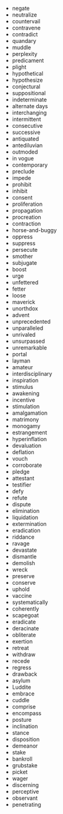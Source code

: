 * negate
* neutralize
* countervail
* contravene
* contradict
* quandary
* muddle
* perplexity
* predicament
* plight
* hypothetical
* hypothesize
* conjectural
* suppositional
* indeterminate
* alternate days
* interchanging
* intermittent
* consecutive
* successive
* antiquated
* antediluvian
* outmoded
* in vogue
* contemporary
* preclude
* impede
* prohibit
* inhibit
* consent
* proliferation
* propagation
* procreation
* contraction
* horse-and-buggy
* oppress
* suppress
* persecute
* smother
* subjugate
* boost
* urge
* unfettered
* fetter
* loose
* maverick
* unorthdox
* advent
* unprecedented
* unparalleled
* unrivaled
* unsurpassed
* unremarkable
* portal
* layman
* amateur
* interdisciplinary
* inspiration
* stimulus
* awakening
* incentive
* stimulation
* amalgamation
* matrimony
* monogamy
* estrangement
* hyperinflation
* devaluation
* deflation
* vouch
* corroborate
* pledge
* attestant
* testifier
* defy
* refute
* dispute
* elimination
* liquidation
* extermination
* eradication
* riddance
* ravage
* devastate
* dismantle
* demolish
* wreck
* preserve
* conserve
* uphold
* vaccine
* systematically
* coherently
* scapegoat
* eradicate
* deracinate
* obliterate
* exertion
* retreat
* withdraw
* recede
* regress
* drawback
* asylum
* Luddite
* embrace
* cuddle
* comprise
* encompass
* posture
* inclination
* stance
* disposition
* demeanor
* stake
* bankroll
* grubstake
* picket
* wager
* discerning
* perceptive
* observant
* penetrating